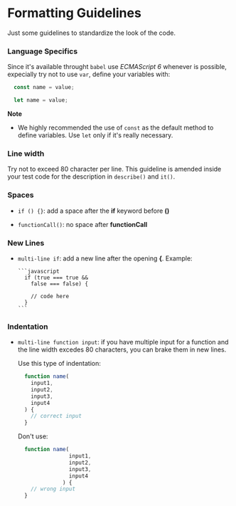 # Formatting Guidelines

Just some guidelines to standardize the look of the code.

### Language Specifics

Since it's available throught `babel` use *ECMAScript 6* whenever is possible,
expecially try not to use `var`, define your variables with:

  ```javascript
    const name = value;
  ```
  ```javascript
    let name = value;
  ```

**Note**
  * We highly recommended the use of `const` as the default method to define
    variables. Use `let` only if it's really necessary.

### Line width

Try not to exceed 80 character per line. This guideline is amended inside your
test code for the description in `describe()` and `it()`.

### Spaces

* `if () {}`: add a space after the **if** keyword before **()**

* `functionCall()`: no space after **functionCall**

### New Lines

* `multi-line if`: add a new line after the opening **{**. Example:

      ```javascript
        if (true === true &&
          false === false) {

          // code here
        }
      ```

### Indentation

* `multi-line function input`: if you have multiple input for a function and the
  line width excedes 80 characters, you can brake them in new lines.

  Use this type of indentation:

    ```javascript
      function name(
        input1,
        input2,
        input3,
        input4
      ) {
        // correct input
      }
    ```

  Don't use:

    ```javascript
      function name(
                    input1,
                    input2,
                    input3,
                    input4
                  ) {
        // wrong input
      }
    ```
